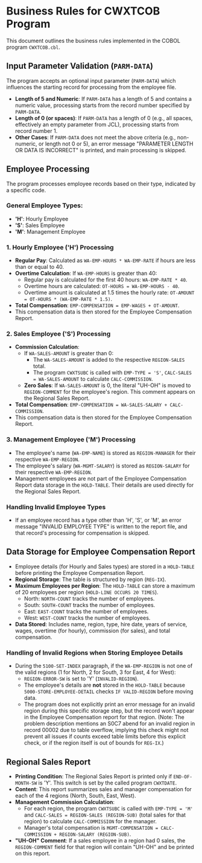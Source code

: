 # Business Rules for CWXTCOB Program

This document outlines the business rules implemented in the COBOL program `CWXTCOB.cbl`.

## Input Parameter Validation (`PARM-DATA`)

The program accepts an optional input parameter (`PARM-DATA`) which influences the starting record for processing from the employee file.

- **Length of 5 and Numeric**: If `PARM-DATA` has a length of 5 and contains a numeric value, processing starts from the record number specified by `PARM-DATA`.
- **Length of 0 (or spaces)**: If `PARM-DATA` has a length of 0 (e.g., all spaces, effectively an empty parameter from JCL), processing starts from record number 1.
- **Other Cases**: If `PARM-DATA` does not meet the above criteria (e.g., non-numeric, or length not 0 or 5), an error message "PARAMETER LENGTH OR DATA IS INCORRECT" is printed, and main processing is skipped.

## Employee Processing

The program processes employee records based on their type, indicated by a specific code.

### General Employee Types:

- **'H'**: Hourly Employee
- **'S'**: Sales Employee
- **'M'**: Management Employee

### 1. Hourly Employee ('H') Processing

- **Regular Pay**: Calculated as `WA-EMP-HOURS * WA-EMP-RATE` if hours are less than or equal to 40.
- **Overtime Calculation**: If `WA-EMP-HOURS` is greater than 40:
    - Regular pay is calculated for the first 40 hours: `WA-EMP-RATE * 40`.
    - Overtime hours are calculated: `OT-HOURS = WA-EMP-HOURS - 40`.
    - Overtime amount is calculated at 1.5 times the hourly rate: `OT-AMOUNT = OT-HOURS * (WA-EMP-RATE * 1.5)`.
- **Total Compensation**: `EMP-COMPENSATION = EMP-WAGES + OT-AMOUNT`.
- This compensation data is then stored for the Employee Compensation Report.

### 2. Sales Employee ('S') Processing

- **Commission Calculation**:
    - If `WA-SALES-AMOUNT` is greater than 0:
        - The `WA-SALES-AMOUNT` is added to the respective `REGION-SALES` total.
        - The program `CWXTSUBC` is called with `EMP-TYPE = 'S'`, `CALC-SALES = WA-SALES-AMOUNT` to calculate `CALC-COMMISSION`.
    - **Zero Sales**: If `WA-SALES-AMOUNT` is 0, the literal "UH-OH" is moved to `REGION-COMMENT` for the employee's region. This comment appears on the Regional Sales Report.
- **Total Compensation**: `EMP-COMPENSATION = WA-SALES-SALARY + CALC-COMMISSION`.
- This compensation data is then stored for the Employee Compensation Report.

### 3. Management Employee ('M') Processing

- The employee's name (`WA-EMP-NAME`) is stored as `REGION-MANAGER` for their respective `WA-EMP-REGION`.
- The employee's salary (`WA-MGMT-SALARY`) is stored as `REGION-SALARY` for their respective `WA-EMP-REGION`.
- Management employees are not part of the Employee Compensation Report data storage in the `HOLD-TABLE`. Their details are used directly for the Regional Sales Report.

### Handling Invalid Employee Types

- If an employee record has a type other than 'H', 'S', or 'M', an error message "INVALID EMPLOYEE TYPE" is written to the report file, and that record's processing for compensation is skipped.

## Data Storage for Employee Compensation Report

- Employee details (for Hourly and Sales types) are stored in a `HOLD-TABLE` before printing the Employee Compensation Report.
- **Regional Storage**: The table is structured by region (`REG-IX`).
- **Maximum Employees per Region**: The `HOLD-TABLE` can store a maximum of 20 employees per region (`HOLD-LINE OCCURS 20 TIMES`).
    - North: `NORTH-COUNT` tracks the number of employees.
    - South: `SOUTH-COUNT` tracks the number of employees.
    - East: `EAST-COUNT` tracks the number of employees.
    - West: `WEST-COUNT` tracks the number of employees.
- **Data Stored**: Includes name, region, type, hire date, years of service, wages, overtime (for hourly), commission (for sales), and total compensation.

### Handling of Invalid Regions when Storing Employee Details

- During the `5100-SET-INDEX` paragraph, if the `WA-EMP-REGION` is not one of the valid regions (1 for North, 2 for South, 3 for East, 4 for West):
    - `REGION-ERROR-SW` is set to 'Y' (`INVALID-REGION`).
    - The employee's details are **not** stored in the `HOLD-TABLE` because `5000-STORE-EMPLOYEE-DETAIL` checks `IF VALID-REGION` before moving data.
    - The program does not explicitly print an error message for an invalid region during this specific storage step, but the record won't appear in the Employee Compensation report for that region. (Note: The problem description mentions an S0C7 abend for an invalid region in record 00002 due to table overflow, implying this check might not prevent all issues if counts exceed table limits before this explicit check, or if the region itself is out of bounds for `REG-IX`.)

## Regional Sales Report

- **Printing Condition**: The Regional Sales Report is printed only if `END-OF-MONTH-SW` is 'Y'. This switch is set by the called program `CWXTDATE`.
- **Content**: This report summarizes sales and manager compensation for each of the 4 regions (North, South, East, West).
- **Management Commission Calculation**:
    - For each region, the program `CWXTSUBC` is called with `EMP-TYPE = 'M'` and `CALC-SALES = REGION-SALES (REGION-SUB)` (total sales for that region) to calculate `CALC-COMMISSION` for the manager.
    - Manager's total compensation is `MGMT-COMPENSATION = CALC-COMMISSION + REGION-SALARY (REGION-SUB)`.
- **"UH-OH" Comment**: If a sales employee in a region had 0 sales, the `REGION-COMMENT` field for that region will contain "UH-OH" and be printed on this report.
